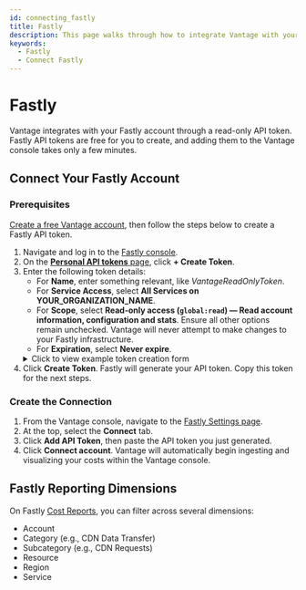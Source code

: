 ```yaml
---
id: connecting_fastly
title: Fastly
description: This page walks through how to integrate Vantage with your Fastly account.
keywords:
  - Fastly
  - Connect Fastly
---
```


# Fastly

Vantage integrates with your Fastly account through a read-only API token. Fastly API tokens are free for you to create, and adding them to the Vantage console takes only a few minutes.

## Connect Your Fastly Account

### Prerequisites

[Create a free Vantage account](https://console.vantage.sh/signup), then follow the steps below to create a Fastly API token.

1. Navigate and log in to the [Fastly console](https://www.fastly.com).
2. On the [**Personal API tokens** page](https://manage.fastly.com/account/personal/tokens/new), click **+ Create Token**.
3. Enter the following token details:
   - For **Name**, enter something relevant, like _VantageReadOnlyToken_.
   - For **Service Access**, select **All Services on YOUR_ORGANIZATION_NAME**.
   - For **Scope**, select **Read-only access (`global:read`) — Read account information, configuration and stats**. Ensure all other options remain unchecked. Vantage will never attempt to make changes to your Fastly infrastructure.
   - For **Expiration**, select **Never expire**.
   <details><summary>Click to view example token creation form</summary>
   <div style={{ display: "flex", justifyContent: "center", borderRadius: 10, boxShadow: "0 2px 4px rgba(0, 0, 0, 0.1)" }}>
     <img alt="Vantage Kubernetes agent architecture diagram" width="100%" src="/img/VantageFastlyInstructions_1.png" style={{ borderRadius: 10 }} />
   </div>
   </details>
4. Click **Create Token**. Fastly will generate your API token. Copy this token for the next steps.

### Create the Connection

1. From the Vantage console, navigate to the [Fastly Settings page](https://console.vantage.sh/settings/integrations).
2. At the top, select the **Connect** tab.
3. Click **Add API Token**, then paste the API token you just generated.
4. Click **Connect account**. Vantage will automatically begin ingesting and visualizing your costs within the Vantage console.

## Fastly Reporting Dimensions

On Fastly [Cost Reports](/cost_reports), you can filter across several dimensions:

- Account
- Category (e.g., CDN Data Transfer)
- Subcategory (e.g., CDN Requests)
- Resource
- Region
- Service
